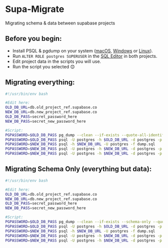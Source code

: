 # Supa-Migrate
Migrating schema &amp; data between supabase projects

## Before you begin:
 - Install PSQL & pgdump on your system ([macOS](https://stackoverflow.com/a/55564878/2188186), [Windows](https://www.enterprisedb.com/downloads/postgres-postgresql-downloads) or [Linux](https://www.postgresql.org/download/linux/ubuntu/)).
 - Run `ALTER ROLE postgres SUPERUSER` in the [SQL Editor](https://app.supabase.com/project/_/sql) in both projects.
 - Edit project data in the scripts you will use. 
 - Run the script you selected 😊

## Migrating everything:
``` bash
#!/usr/bin/env bash

#Edit here:
OLD_DB_URL=db.old_project_ref.supabase.co
NEW_DB_URL=db.new_project_ref.supabase.co
OLD_DB_PASS=secret_password_here
NEW_DB_PASS=secret_new_password_here

#Script:
PGPASSWORD=$OLD_DB_PASS pg_dump --clean --if-exists --quote-all-identifiers -h $OLD_DB_URL -U postgres > dump.sql
PGPASSWORD=$OLD_DB_PASS psql -U postgres -h $OLD_DB_URL -d postgres -p 6543 -c 'ALTER ROLE postgres NOSUPERUSER'
PGPASSWORD=$NEW_DB_PASS psql -h $NEW_DB_URL -U postgres -f dump.sql
PGPASSWORD=$NEW_DB_PASS psql -U postgres -h $NEW_DB_URL -d postgres -p 6543 -c 'TRUNCATE storage.objects'
PGPASSWORD=$NEW_DB_PASS psql -U postgres -h $NEW_DB_URL -d postgres -p 6543 -c 'ALTER ROLE postgres NOSUPERUSER'
```

## Migrating Schema Only (everything but data):

``` bash
#!/usr/bin/env bash

#Edit here:
OLD_DB_URL=db.old_project_ref.supabase.co
NEW_DB_URL=db.new_project_ref.supabase.co
OLD_DB_PASS=secret_password_here
NEW_DB_PASS=secret_new_password_here

#Script:
PGPASSWORD=$OLD_DB_PASS pg_dump --clean --if-exists --schema-only --quote-all-identifiers -h $OLD_DB_URL -U postgres > dump.sql
PGPASSWORD=$OLD_DB_PASS psql -U postgres -h $OLD_DB_URL -d postgres -p 6543 -c 'ALTER ROLE postgres NOSUPERUSER'
PGPASSWORD=$NEW_DB_PASS psql -h $NEW_DB_URL -U postgres -f dump.sql
PGPASSWORD=$NEW_DB_PASS psql -U postgres -h $NEW_DB_URL -d postgres -p 6543 -c 'TRUNCATE storage.objects'
PGPASSWORD=$NEW_DB_PASS psql -U postgres -h $NEW_DB_URL -d postgres -p 6543 -c 'ALTER ROLE postgres NOSUPERUSER'
```
